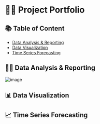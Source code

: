 # 👩‍💻 Project Portfolio

## 📚 Table of Content
* [Data Analysis & Reporting](#data_analysis_&_reporting)
* [Data Visualization](#data-visualization)
* [Time Series Forecasting]([#time_series_forecasting](https://github.com/ritusantra/project_portfolio/tree/main#-time-series-forecasting))

## 👩‍💻 Data Analysis & Reporting
![image](https://github.com/ritusantra/project_portfolio/assets/75059347/14b4f564-919c-464a-a1a4-058c9effb459)

## 📊 Data Visualization
## 📈 Time Series Forecasting
